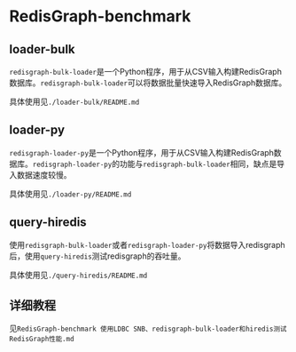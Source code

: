 # RedisGraph-benchmark

## loader-bulk

`redisgraph-bulk-loader`是一个Python程序，用于从CSV输入构建RedisGraph数据库。`redisgraph-bulk-loader`可以将数据批量快速导入RedisGraph数据库。

具体使用见`./loader-bulk/README.md`

## loader-py

`redisgraph-loader-py`是一个Python程序，用于从CSV输入构建RedisGraph数据库。`redisgraph-loader-py`的功能与`redisgraph-bulk-loader`相同，缺点是导入数据速度较慢。

具体使用见`./loader-py/README.md`

## query-hiredis

使用`redisgraph-bulk-loader`或者`redisgraph-loader-py`将数据导入redisgraph后，使用`query-hiredis`测试redisgraph的吞吐量。

具体使用见`./query-hiredis/README.md`

## 详细教程

见`RedisGraph-benchmark 使用LDBC SNB、redisgraph-bulk-loader和hiredis测试RedisGraph性能.md`
